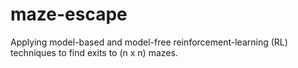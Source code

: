 # maze-escape
Applying model-based and model-free reinforcement-learning (RL) techniques to find exits to (n x n) mazes.
